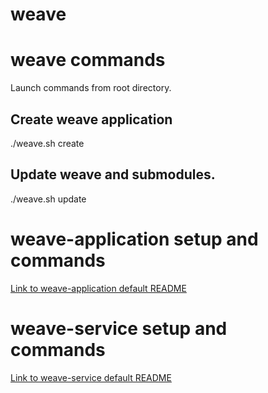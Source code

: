 # weave

# weave commands

Launch commands from root directory.

## Create weave application
./weave.sh create

## Update weave and submodules.
./weave.sh update

# weave-application setup and commands
[Link to weave-application default README](./default-app/README.md)

# weave-service setup and commands
[Link to weave-service default README](./default-service/README.md)